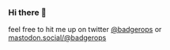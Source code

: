 ### Hi there 👋

feel free to hit me up on twitter [@badgerops](https://twitter.com/badgerops) or [mastodon.social/@badgerops](https://mastodon.social/@badgerops)


<!--
meh, not sure how I feel about this...

#### Fun language stats:

![Top Langs](https://github-readme-stats.vercel.app/api/top-langs/?username=badgerops&layout=compact&theme=gruvbox)


#### And overall github stats, how does the calcuation work 🤔

![](https://github-readme-stats.vercel.app/api?username=badgerops&theme=gruvbox)

-->

<!--
**BadgerOps/badgerops** is a ✨ _special_ ✨ repository because its `README.md` (this file) appears on your GitHub profile.

Here are some ideas to get you started:

- 🔭 I’m currently working on ...
- 🌱 I’m currently learning ...
- 👯 I’m looking to collaborate on ...
- 🤔 I’m looking for help with ...
- 💬 Ask me about ...
- 📫 How to reach me: ...
- 😄 Pronouns: ...
- ⚡ Fun fact: ...
-->
